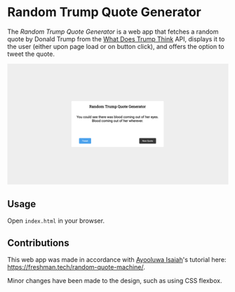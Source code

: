 # Random Trump Quote Generator
The _Random Trump Quote Generator_ is a web app that fetches a random quote by Donald Trump from the [What Does Trump Think](https://whatdoestrumpthink.com/) API, displays it to the user (either upon page load or on button click), and offers the option to tweet the quote.

![Screenshot of the web app](https://github.com/palladog/random-quote-generator/blob/master/webapp-screenshot.png)

## Usage
Open `index.html` in your browser.

## Contributions
This web app was made in accordance with [Ayooluwa Isaiah](https://github.com/ayoisaiah)'s tutorial here: https://freshman.tech/random-quote-machine/.

Minor changes have been made to the design, such as using CSS flexbox.
